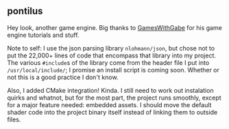 ## pontilus

Hey look, another game engine.
Big thanks to <a href="https://github.com/ambrosiogabe">GamesWithGabe</a> for his game engine tutorials and stuff.

Note to self: I use the json parsing library `nlohmann/json`, but chose not to put the 22,000+ lines of code that encompass that library into my project. The various `#include`s of the library come from the header file I put into `/usr/local/include/`; I promise an install script is coming soon. Whether or not this is a good practice I don't know.


Also, I added CMake integration! Kinda. I still need to work out instalation quirks and whatnot, but for the most part, the project runs smoothly, except for a major feature needed: embedded assets. I should move the default shader code into the project binary itself instead of linking them to outside files.